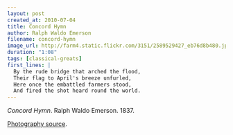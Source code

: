 ```yaml
---
layout: post
created_at: 2010-07-04
title: Concord Hymn
author: Ralph Waldo Emerson
filename: concord-hymn
image_url: http://farm4.static.flickr.com/3151/2589529427_eb76d8b480.jpg
duration: "1:08"
tags: [classical-greats]
first_lines: |
  By the rude bridge that arched the flood,
  Their flag to April's breeze unfurled,
  Here once the embattled farmers stood,
  And fired the shot heard round the world.
---
```


_Concord Hymn_.  Ralph Waldo Emerson.  1837.

[Photography source](http://www.flickr.com/photos/boston_public_library/2589529427/).
